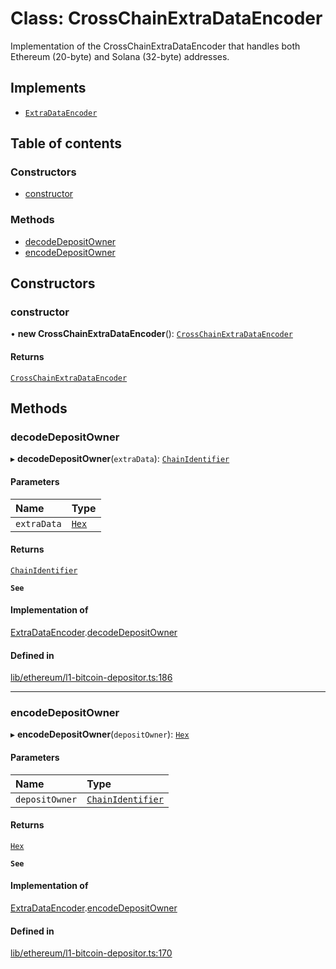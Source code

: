 # Class: CrossChainExtraDataEncoder

Implementation of the CrossChainExtraDataEncoder
that handles both Ethereum (20-byte) and Solana (32-byte) addresses.

## Implements

- [`ExtraDataEncoder`](../interfaces/ExtraDataEncoder.md)

## Table of contents

### Constructors

- [constructor](CrossChainExtraDataEncoder.md#constructor)

### Methods

- [decodeDepositOwner](CrossChainExtraDataEncoder.md#decodedepositowner)
- [encodeDepositOwner](CrossChainExtraDataEncoder.md#encodedepositowner)

## Constructors

### constructor

• **new CrossChainExtraDataEncoder**(): [`CrossChainExtraDataEncoder`](CrossChainExtraDataEncoder.md)

#### Returns

[`CrossChainExtraDataEncoder`](CrossChainExtraDataEncoder.md)

## Methods

### decodeDepositOwner

▸ **decodeDepositOwner**(`extraData`): [`ChainIdentifier`](../interfaces/ChainIdentifier.md)

#### Parameters

| Name | Type |
| :------ | :------ |
| `extraData` | [`Hex`](Hex.md) |

#### Returns

[`ChainIdentifier`](../interfaces/ChainIdentifier.md)

**`See`**

#### Implementation of

[ExtraDataEncoder](../interfaces/ExtraDataEncoder.md).[decodeDepositOwner](../interfaces/ExtraDataEncoder.md#decodedepositowner)

#### Defined in

[lib/ethereum/l1-bitcoin-depositor.ts:186](https://github.com/keep-network/tbtc-v2/blob/main/typescript/src/lib/ethereum/l1-bitcoin-depositor.ts#L186)

___

### encodeDepositOwner

▸ **encodeDepositOwner**(`depositOwner`): [`Hex`](Hex.md)

#### Parameters

| Name | Type |
| :------ | :------ |
| `depositOwner` | [`ChainIdentifier`](../interfaces/ChainIdentifier.md) |

#### Returns

[`Hex`](Hex.md)

**`See`**

#### Implementation of

[ExtraDataEncoder](../interfaces/ExtraDataEncoder.md).[encodeDepositOwner](../interfaces/ExtraDataEncoder.md#encodedepositowner)

#### Defined in

[lib/ethereum/l1-bitcoin-depositor.ts:170](https://github.com/keep-network/tbtc-v2/blob/main/typescript/src/lib/ethereum/l1-bitcoin-depositor.ts#L170)

